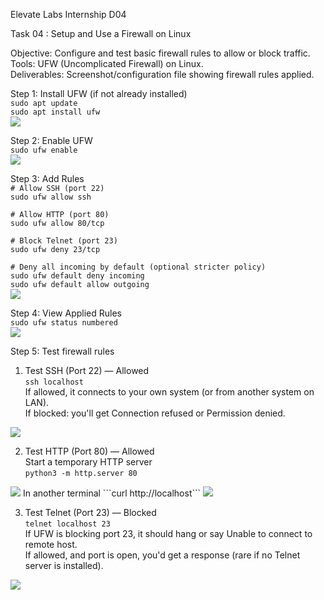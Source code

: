 Elevate Labs Internship D04  

Task 04 : Setup and Use a Firewall on Linux  

Objective: Configure and test basic firewall rules to allow or block traffic.  
Tools: UFW (Uncomplicated Firewall) on Linux.  
Deliverables: Screenshot/configuration file showing firewall rules applied.  

Step 1: 
Install UFW (if not already installed)  
```sudo apt update```  
```sudo apt install ufw```  
<img src="images/1.png">

Step 2: Enable UFW  
```sudo ufw enable```  
<img src="images/2.png">

Step 3: Add Rules  
```# Allow SSH (port 22)```  
```sudo ufw allow ssh```  

```# Allow HTTP (port 80)```  
```sudo ufw allow 80/tcp```  

```# Block Telnet (port 23)```  
```sudo ufw deny 23/tcp```  

```# Deny all incoming by default (optional stricter policy)```  
```sudo ufw default deny incoming```  
```sudo ufw default allow outgoing```  
<img src="images/3.png">  

Step 4: View Applied Rules  
```sudo ufw status numbered```  
<img src="images/4.png">  

Step 5: Test firewall rules  

1. Test SSH (Port 22) — Allowed  
```ssh localhost```  
If allowed, it connects to your own system (or from another system on LAN).  
If blocked: you'll get Connection refused or Permission denied.  
<img src="images/5-1.png">  

2. Test HTTP (Port 80) — Allowed  
Start a temporary HTTP server  
```python3 -m http.server 80```  
<img src="images/5-2-1.png">  
In another terminal  
```curl http://localhost```  
<img src="images/5-2-2.png">  

3. Test Telnet (Port 23) — Blocked  
```telnet localhost 23```  
If UFW is blocking port 23, it should hang or say Unable to connect to remote host.  
If allowed, and port is open, you'd get a response (rare if no Telnet server is installed).  
<img src="images/5-3.png">
